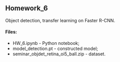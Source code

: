 ## Homework_6

Object detection, transfer learning on Faster R-CNN.

#### Files:
+ HW_6.ipynb - Python notebook;
+ model_detection.pt - constructed model;
+ seminar_objdet_retina_oi5_ball.zip - dataset.
